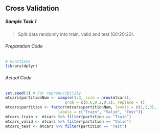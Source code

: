 ## Cross Validation
##### Sample Task 1
>Split data randomly into train, valid and test (60:20:20).
###### Preparation Code
```r
# Functions
library(dplyr)
```
###### Actual Code
```r
set.seed(1) # For reproducibility
mtcars$partitionNum <- sample(1:3, size = nrow(mtcars),
                          prob = c(0.6,0.2,0.2), replace = T)
mtcars$partition <- factor(mtcars$partitionNum, levels = c(1,2,3),
                       labels = c("Train", "Valid", "Test"))
mtcars_train <- mtcars %>% filter(partition == "Train")
mtcars_valid <- mtcars %>% filter(partition == "Valid")
mtcars_test <- mtcars %>% filter(partition == "Test")
```
